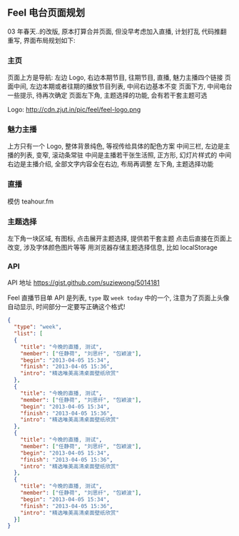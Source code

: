 
## Feel 电台页面规划

03 年春天..的改版, 原本打算合并页面, 但没早考虑加入直播, 计划打乱
代码推翻重写, 界面布局规划如下:

### 主页

页面上方是导航: 左边 Logo, 右边本期节目, 往期节目, 直播, 魅力主播四个链接
页面中间, 左边本期或者往期的播放节目列表, 中间右边基本不变
页面下方, 中间电台一些提示, 待再次确定
页面左下角, 主题选择的功能, 会有若干套主题可选

Logo: http://cdn.zjut.in/pic/feel/feel-logo.png

### 魅力主播

上方只有一个 Logo, 整体背景纯色, 等视传给具体的配色方案
中间三栏, 左边是主播的列表, 变窄, 滚动条常驻
中间是主播若干张生活照, 正方形, 幻灯片样式的
中间右边是主播介绍, 全部文字内容全在右边, 布局再调整
左下角, 主题选择功能

### 直播

模仿 teahour.fm

### 主题选择

左下角一块区域, 有图标, 点击展开主题选择, 提供若干套主题
点击后直接在页面上改变, 涉及字体颜色图片等等
用浏览器存储主题选择信息, 比如 localStorage

### API

API 地址
https://gist.github.com/suziewong/5014181

Feel 直播节目单 API 是列表, `type` 取 `week today` 中的一个,
注意为了页面上头像自动显示, 时间部分一定要写正确这个格式!

```json
{
  "type": "week",
  "list": [
  {
    "title": "今晚的直播, 测试",
    "member": ["任静荷", "刘思纤", "包颖波"],
    "begin": "2013-04-05 15:34",
    "finish": "2013-04-05 15:36",
    "intro": "精选唯美高清桌面壁纸欣赏"
  },
  {
    "title": "今晚的直播, 测试",
    "member": ["任静荷", "刘思纤", "包颖波"],
    "begin": "2013-04-05 15:34",
    "finish": "2013-04-05 15:36",
    "intro": "精选唯美高清桌面壁纸欣赏"
  },
  {
    "title": "今晚的直播, 测试",
    "member": ["任静荷", "刘思纤", "包颖波"],
    "begin": "2013-04-05 15:34",
    "finish": "2013-04-05 15:36",
    "intro": "精选唯美高清桌面壁纸欣赏"
  },
  {
    "title": "今晚的直播, 测试",
    "member": ["任静荷", "刘思纤", "包颖波"],
    "begin": "2013-04-05 15:34",
    "finish": "2013-04-05 15:36",
    "intro": "精选唯美高清桌面壁纸欣赏"
  }]
}
```

